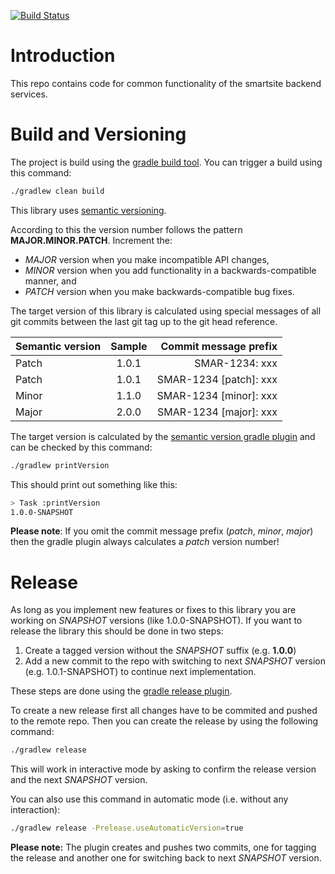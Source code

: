 [![Build Status](https://dev.azure.com/pt-iot/smartsite/_apis/build/status/csm.cloud.common.avro?branchName=master)](https://dev.azure.com/pt-iot/smartsite/_build/latest?definitionId=55?branchName=master)

# Introduction

This repo contains code for common functionality of the smartsite backend services.

# Build and Versioning

The project is build using the [gradle build tool](https://gradle.org/). You can trigger a build using this command:

```Bash
./gradlew clean build
```

This library uses [semantic versioning](https://semver.org).

According to this the version number follows the pattern **MAJOR.MINOR.PATCH**.
Increment the:

- *MAJOR* version when you make incompatible API changes,
- *MINOR* version when you add functionality in a backwards-compatible manner, and
- *PATCH* version when you make backwards-compatible bug fixes.

The target version of this library is calculated using special messages of all git commits between the last git tag up to the git head reference.

| Semantic version | Sample  | Commit message prefix  |
| -----------------|:-------:| ----------------------:|
| Patch            | 1.0.1   | SMAR-1234: xxx         |
| Patch            | 1.0.1   | SMAR-1234 [patch]: xxx |
| Minor            | 1.1.0   | SMAR-1234 [minor]: xxx |
| Major            | 2.0.0   | SMAR-1234 [major]: xxx |

The target version is calculated by the [semantic version gradle plugin](https://github.com/vivin/gradle-semantic-build-versioning)  and can be checked by this command:

```Bash
./gradlew printVersion
```

This should print out something like this:

```Bash
> Task :printVersion
1.0.0-SNAPSHOT
```

**Please note**: If you omit the commit message prefix (*patch*, *minor*, *major*) then the gradle plugin always calculates a *patch* version number!

# Release

As long as you implement new features or fixes to this library you are working on *SNAPSHOT* versions (like 1.0.0-SNAPSHOT).
If you want to release the library this should be done in two steps:

1. Create a tagged version without the *SNAPSHOT* suffix (e.g. **1.0.0**)
2. Add a new commit to the repo with switching to next *SNAPSHOT* version (e.g. 1.0.1-SNAPSHOT) to continue next implementation.

These steps are done using the [gradle release plugin](https://github.com/researchgate/gradle-release).

To create a new release first all changes have to be commited and pushed to the remote repo.
Then you can create the release by using the following command:

```Bash
./gradlew release
```

This will work in interactive mode by asking to confirm the release version and the next *SNAPSHOT* version.

You can also use this command in automatic mode (i.e. without any interaction):

```Bash
./gradlew release -Prelease.useAutomaticVersion=true
```

**Please note:** The plugin creates and pushes two commits, one for tagging the release and another one for switching back to next *SNAPSHOT* version.

